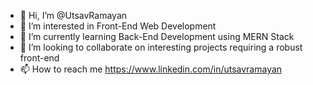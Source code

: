 - 👋 Hi, I’m @UtsavRamayan
- 👀 I’m interested in Front-End Web Development
- 🌱 I’m currently learning Back-End Development using MERN Stack
- 💞️ I’m looking to collaborate on interesting projects requiring a robust front-end
- 📫 How to reach me https://www.linkedin.com/in/utsavramayan

<!---
UtsavRamayan/UtsavRamayan is a ✨ special ✨ repository because its `README.md` (this file) appears on your GitHub profile.
You can click the Preview link to take a look at your changes.
--->
